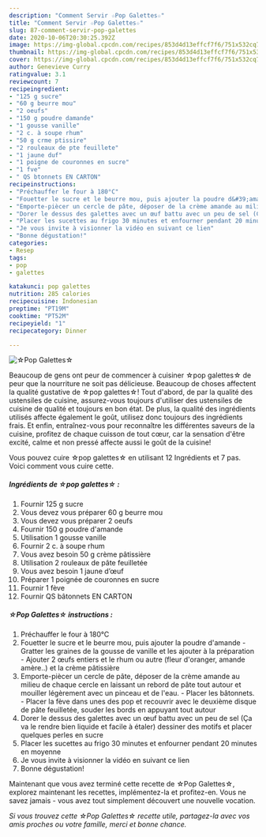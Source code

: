 ```yaml
---
description: "Comment Servir ☆Pop Galettes☆"
title: "Comment Servir ☆Pop Galettes☆"
slug: 87-comment-servir-pop-galettes
date: 2020-10-06T20:30:25.392Z
image: https://img-global.cpcdn.com/recipes/853d4d13effcf7f6/751x532cq70/☆pop-galettes☆-photo-principale-de-la-recette.jpg
thumbnail: https://img-global.cpcdn.com/recipes/853d4d13effcf7f6/751x532cq70/☆pop-galettes☆-photo-principale-de-la-recette.jpg
cover: https://img-global.cpcdn.com/recipes/853d4d13effcf7f6/751x532cq70/☆pop-galettes☆-photo-principale-de-la-recette.jpg
author: Genevieve Curry
ratingvalue: 3.1
reviewcount: 7
recipeingredient:
- "125 g sucre"
- "60 g beurre mou"
- "2 oeufs"
- "150 g poudre damande"
- "1 gousse vanille"
- "2 c. à soupe rhum"
- "50 g crme ptissire"
- "2 rouleaux de pte feuillete"
- "1 jaune duf"
- "1 poigne de couronnes en sucre"
- "1 fve"
- " QS btonnets EN CARTON"
recipeinstructions:
- "Préchauffer le four à 180°C"
- "Fouetter le sucre et le beurre mou, puis ajouter la poudre d&#39;amande Gratter les graines de la gousse de vanille et les ajouter à la préparation Ajouter 2 œufs entiers et le rhum ou autre (fleur d&#39;oranger, amande amère..) et la crème pâtissière"
- "Emporte-piècer un cercle de pâte, déposer de la crème amande au milieu de chaque cercle en laissant un rebord de pâte tout autour et mouiller légèrement avec un pinceau et de l&#39;eau. Placer les bâtonnets. Placer la fève dans unes des pop et recouvrir avec le deuxième disque de pâte feuilletée, souder les bords en appuyant tout autour"
- "Dorer le dessus des galettes avec un œuf battu avec un peu de sel (Ça va le rendre bien liquide et facile à étaler) dessiner des motifs et placer quelques perles en sucre"
- "Placer les sucettes au frigo 30 minutes et enfourner pendant 20 minutes en moyenne"
- "Je vous invite à visionner la vidéo en suivant ce lien"
- "Bonne dégustation!"
categories:
- Resep
tags:
- pop
- galettes

katakunci: pop galettes 
nutrition: 285 calories
recipecuisine: Indonesian
preptime: "PT19M"
cooktime: "PT52M"
recipeyield: "1"
recipecategory: Dinner

---
```



![☆Pop Galettes☆](https://img-global.cpcdn.com/recipes/853d4d13effcf7f6/751x532cq70/☆pop-galettes☆-photo-principale-de-la-recette.jpg)

Beaucoup de gens ont peur de commencer à cuisiner ☆pop galettes☆ de peur que la nourriture ne soit pas délicieuse. Beaucoup de choses affectent la qualité gustative de ☆pop galettes☆! Tout d'abord, de par la qualité des ustensiles de cuisine, assurez-vous toujours d'utiliser des ustensiles de cuisine de qualité et toujours en bon état. De plus, la qualité des ingrédients utilisés affecte également le goût, utilisez donc toujours des ingrédients frais. Et enfin, entraînez-vous pour reconnaître les différentes saveurs de la cuisine, profitez de chaque cuisson de tout cœur, car la sensation d'être excité, calme et non pressé affecte aussi le goût de la cuisine!

<!--inarticleads1-->

Vous pouvez cuire ☆pop galettes☆ en utilisant 12 Ingrédients et 7 pas. Voici comment vous cuire cette.

##### Ingrédients de ☆pop galettes☆ :

1. Fournir 125 g sucre
1. Vous devez vous préparer 60 g beurre mou
1. Vous devez vous préparer 2 oeufs
1. Fournir 150 g poudre d&#39;amande
1. Utilisation 1 gousse vanille
1. Fournir 2 c. à soupe rhum
1. Vous avez besoin 50 g crème pâtissière
1. Utilisation 2 rouleaux de pâte feuilletée
1. Vous avez besoin 1 jaune d’œuf
1. Préparer 1 poignée de couronnes en sucre
1. Fournir 1 fève
1. Fournir  QS bâtonnets EN CARTON




<!--inarticleads2-->

##### ☆Pop Galettes☆ instructions :

1. Préchauffer le four à 180°C
1. Fouetter le sucre et le beurre mou, puis ajouter la poudre d&#39;amande - Gratter les graines de la gousse de vanille et les ajouter à la préparation - Ajouter 2 œufs entiers et le rhum ou autre (fleur d&#39;oranger, amande amère..) et la crème pâtissière
1. Emporte-piècer un cercle de pâte, déposer de la crème amande au milieu de chaque cercle en laissant un rebord de pâte tout autour et mouiller légèrement avec un pinceau et de l&#39;eau. - Placer les bâtonnets. - Placer la fève dans unes des pop et recouvrir avec le deuxième disque de pâte feuilletée, souder les bords en appuyant tout autour
1. Dorer le dessus des galettes avec un œuf battu avec un peu de sel (Ça va le rendre bien liquide et facile à étaler) dessiner des motifs et placer quelques perles en sucre
1. Placer les sucettes au frigo 30 minutes et enfourner pendant 20 minutes en moyenne
1. Je vous invite à visionner la vidéo en suivant ce lien
1. Bonne dégustation!




<!--inarticleads1-->

<p>
Maintenant que vous avez terminé cette recette de ☆Pop Galettes☆, explorez maintenant les recettes, implémentez-la et profitez-en. Vous ne savez jamais - vous avez tout simplement découvert une nouvelle vocation.
</p>

<p>
<i>Si vous trouvez cette ☆Pop Galettes☆ recette utile, partagez-la avec vos amis proches ou votre famille, merci et bonne chance.</i>
</p>
